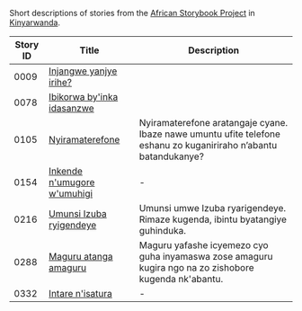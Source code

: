 Short descriptions of stories from the [African Storybook Project](http://my.africanstorybook.org) in [Kinyarwanda](https://github.com/global-asp/asp-source/tree/master/rw).

Story ID | Title | Description
-------- | ----- | -----------
0009 | [Injangwe yanjye irihe?](http://my.africanstorybook.org/stories/injangwe-yanjye-irihe-1) | 
0078 | [Ibikorwa by'inka idasanzwe](http://my.africanstorybook.org/stories/ibikorwa-byinka-idasanzwe) | 
0105 | [Nyiramaterefone](http://my.africanstorybook.org/stories/nyiramaterefone) | Nyiramaterefone aratangaje cyane. Ibaze nawe umuntu ufite telefone eshanu zo kuganiriraho n’abantu batandukanye?
0154 | [Inkende n'umugore w'umuhigi](http://my.africanstorybook.org/stories/inkende-numugore-wumuhigi) | -
0216 | [Umunsi Izuba ryigendeye](http://my.africanstorybook.org/stories/umunsi-izuba-ryigendeye) | Umunsi umwe Izuba ryarigendeye. Rimaze kugenda, ibintu byatangiye guhinduka.
0288 | [Maguru atanga amaguru](http://my.africanstorybook.org/stories/maguru-atanga-amaguru) | Maguru yafashe icyemezo cyo guha inyamaswa zose amaguru kugira ngo na zo zishobore kugenda nk'abantu.
0332 | [Intare n'isatura](http://my.africanstorybook.org/stories/intare-nisatura) | -
